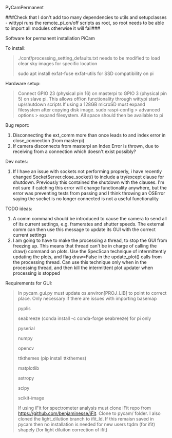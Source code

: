 PyCamPermanent

###Check that I don't add too many dependencies to utils and setupclasses - wittypi runs the remote_pi_on/off scripts as root, so root needs to be able to import all modules otherwise it will fail###

Software for permanent installation PiCam

To install:
> ./conf/processing_setting_defaults.txt needs to be modified to load clear sky images for specific location
> 
> sudo apt install exfat-fuse exfat-utils for SSD compatibility on pi

Hardware setup:
> Connect GPIO 23 (physical pin 16) on masterpi to GPIO 3 (physical pin 5) on slave pi. This allows off/on functionality through wittypi start-up/shutdown scripts
> If using a 128GB microSD must expand filesystem after copying disk image. sudo raspi-config > advanced options > expand filesystem. All space should then be available to pi

Bug report:
1. Disconnecting the ext_comm more than once leads to and index error in close_connection (from masterpi)
2. If camera disconnects from masterpi an Index Error is thrown, due to receiving from a connection which doesn't exist possibly?

Dev notes:
1. If I have an issue with sockets not performing properly, i have recently changed SocketServer.close_socket() to include a 
try/except clause for shutdown. Previously this contained the shutdown with the clauses. I'm not sure if catching this error
will change functionality anywhere, but the error was preventing tests from passing and I think throwing an OSError saying the
socket is no longer connected is not a useful functionality

TODO ideas:
1. A comm command should be introduced to cause the camera to send all of its current settings, e.g. framerates and shutter speeds.
The external comm can then use this message to update its GUI with the correct current settings
2. I am going to have to make the processing a thread, to stop the GUI from freezing up. This means that thread can't be in charge 
of calling the draw() command on plots. Use the SpecScan technique of intermittently updating the plots, and flag draw=False
in the update_plot() calls from the processing thread. Can use this technique only when in the processing thread, and then 
kill the intermittent plot updater when processing is stopped


Requirements for GUI:
> In pycam_gui.py must update os.environ[PROJ_LIB] to point to correct place. Only necessary if there are issues with importing basemap
>
> pyplis
>
> seabreeze (conda install -c conda-forge seabreeze) for pi only
>
> pyserial
>
> numpy
>
> opencv
>
> ttkthemes (pip install ttkthemes)
>
> matplotlib 
>
> astropy
>
> scipy
>
> scikit-image
> 
> If using iFit for spectrometer analysis must clone iFit repo from https://github.com/benjaminesse/iFit. 
> Clone to pycam/ folder. I also cloned the light_dilution branch to ifit_ld. If this remaisn saved in pycam then no installation is needed for new users 
> tqdm (for ifit)
> shapely (for light diluiton correction of ifit)